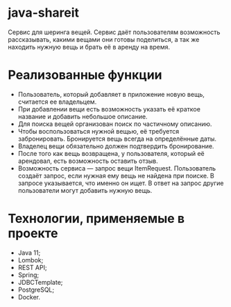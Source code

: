 # java-shareit

Сервис для шеринга вещей. Сервис даёт пользователям возможность рассказывать, какими вещами они готовы поделиться, а так же находить нужную вещь и брать её в аренду на время.

# Реализованные функции
* Пользователь, который добавляет в приложение новую вещь, считается ее владельцем.
* При добавлении вещи есть возможность указать её краткое название и добавить небольшое описание. 
* Для поиска вещей организован поиск по частичному описанию. 
* Чтобы воспользоваться нужной вещью, её требуется забронировать. Бронируется вещь всегда на определённые даты. 
* Владелец вещи обязательно должен подтвердить бронирование. 
* После того как вещь возвращена, у пользователя, который её арендовал, есть возможность оставить отзыв. 
* Возможность сервиса — запрос вещи ItemRequest. Пользователь создаёт запрос, если нужная ему вещь не найдена при поиске. В запросе указывается, что именно он ищет. В ответ на запрос другие пользователи могут добавить нужную вещь.

# Технологии, применяемые в проекте
* Java 11;
* Lombok;
* REST API;
* Spring;
* JDBCTemplate;
* PostgreSQL;
* Docker.

